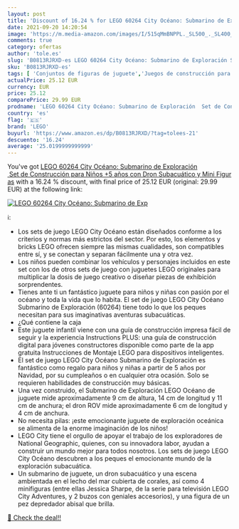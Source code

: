 ```yaml
---
layout: post
title: 'Discount of 16.24 % for LEGO 60264 City Océano: Submarino de Exp'
date: 2021-09-20 14:20:54
image: 'https://m.media-amazon.com/images/I/515qMmBNPPL._SL500_._SL400_.jpg'
comments: true
category: ofertas
author: 'tole.es'
slug: 'B0813RJRXD-es LEGO 60264 City Océano: Submarino de Exploración Set de...'
sku: 'B0813RJRXD-es'
tags: [ 'Conjuntos de figuras de juguete','Juegos de construcción para niños','Juguetes','Juguetes y juegos','Muñecos y figuras','lego', ]
actualPrice: 25.12 EUR
currency: EUR
price: 25.12
comparePrice: 29.99 EUR
prodname: 'LEGO 60264 City Océano: Submarino de Exploración  Set de Construcción para Niños +5 años con Dron Subacuático y Mini Figuras'
country: 'es'
flag: '🇪🇸'
brand: 'LEGO'
buyurl: 'https://www.amazon.es/dp/B0813RJRXD/?tag=tolees-21'
descuento: '16.24'
average: '25.0199999999999'
---
```


You've got [LEGO 60264 City Océano: Submarino de Exploración  Set de Construcción para Niños +5 años con Dron Subacuático y Mini Figuras](https://www.amazon.es/dp/B0813RJRXD/?tag=tolees-21) with a  16.24 % discount, with final price of 25.12 EUR (original: 29.99 EUR) at the following link:

[![LEGO 60264 City Océano: Submarino de Exp](https://m.media-amazon.com/images/I/515qMmBNPPL._SL500_._SL400_.jpg)](https://www.amazon.es/dp/B0813RJRXD/?tag=tolees-21)

ℹ️:

- Los sets de juego LEGO City Océano están diseñados conforme a los criterios y normas más estrictos del sector. Por esto, los elementos y bricks LEGO ofrecen siempre las mismas cualidades, son compatibles entre sí, y se conectan y separan fácilmente una y otra vez.
- Los niños pueden combinar los vehículos y personajes incluidos en este set con los de otros sets de juego con juguetes LEGO originales para multiplicar la dosis de juego creativo o diseñar piezas de exhibición sorprendentes.
- Tienes ante ti un fantástico juguete para niños y niñas con pasión por el océano y toda la vida que lo habita. El set de juego LEGO City Océano Submarino de Exploración (60264) tiene todo lo que los peques necesitan para sus imaginativas aventuras subacuáticas.
- ¿Qué contiene la caja
- Este juguete infantil viene con una guía de construcción impresa fácil de seguir y la experiencia Instructions PLUS: una guía de construcción digital para jóvenes constructores disponible como parte de la app gratuita Instrucciones de Montaje LEGO para dispositivos inteligentes.
- El set de juego LEGO City Océano Submarino de Exploración es fantástico como regalo para niños y niñas a partir de 5 años por Navidad, por su cumpleaños o en cualquier otra ocasión. Solo se requieren habilidades de construcción muy básicas.
- Una vez construido, el Submarino de Exploración LEGO Océano de juguete mide aproximadamente 9 cm de altura, 14 cm de longitud y 11 cm de anchura; el dron ROV mide aproximadamente 6 cm de longitud y 4 cm de anchura.
- No necesita pilas: ¡este emocionante juguete de exploración oceánica se alimenta de la enorme imaginación de los niños!
- LEGO City tiene el orgullo de apoyar el trabajo de los exploradores de National Geographic, quienes, con su innovadora labor, ayudan a construir un mundo mejor para todos nosotros. Los sets de juego LEGO City Océano descubren a los peques el emocionante mundo de la exploración subacuática.
- Un submarino de juguete, un dron subacuático y una escena ambientada en el lecho del mar cubierta de corales, así como 4 minifiguras (entre ellas Jessica Sharpe, de la serie para televisión LEGO City Adventures, y 2 buzos con geniales accesorios), y una figura de un pez depredador abisal que brilla.

[🛒 Check the deal!!](https://www.amazon.es/dp/B0813RJRXD/?tag=tolees-21)
